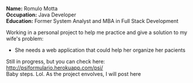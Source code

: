 <b>Name:</b> Romulo Motta  
<b>Occupation:</b> Java Developer  
<b>Education:</b> Former System Analyst and MBA in Full Stack Development  

Working in a personal project to help me practice and give a solution to my wife's problem:  
- She needs a web application that could help her organize her pacients  

Still in progress, but you can check here: http://psiformulario.herokuapp.com/psi/  
Baby steps. Lol. As the project envolves, I will post here
